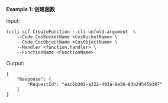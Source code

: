 **Example 1: 创建函数**



Input: 

```
tccli scf CreateFunction --cli-unfold-argument  \
    --Code.CosBucketName <CosBucketName> \
    --Code.CosObjectName <CosObjectName> \
    --Handler <function.handler> \
    --FunctionName <FunctionName>
```

Output: 
```
{
    "Response": {
        "RequestId": "eac6b301-a322-493a-8e36-83b295459397"
    }
}
```

